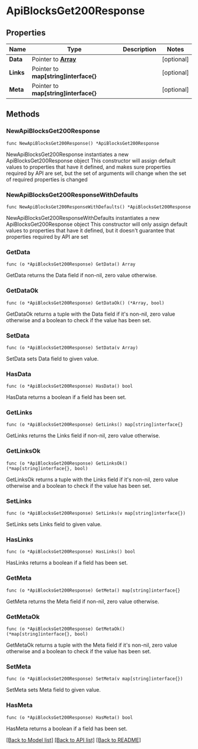# ApiBlocksGet200Response

## Properties

Name | Type | Description | Notes
------------ | ------------- | ------------- | -------------
**Data** | Pointer to [**Array**](array.md) |  | [optional] 
**Links** | Pointer to **map[string]interface{}** |  | [optional] 
**Meta** | Pointer to **map[string]interface{}** |  | [optional] 

## Methods

### NewApiBlocksGet200Response

`func NewApiBlocksGet200Response() *ApiBlocksGet200Response`

NewApiBlocksGet200Response instantiates a new ApiBlocksGet200Response object
This constructor will assign default values to properties that have it defined,
and makes sure properties required by API are set, but the set of arguments
will change when the set of required properties is changed

### NewApiBlocksGet200ResponseWithDefaults

`func NewApiBlocksGet200ResponseWithDefaults() *ApiBlocksGet200Response`

NewApiBlocksGet200ResponseWithDefaults instantiates a new ApiBlocksGet200Response object
This constructor will only assign default values to properties that have it defined,
but it doesn't guarantee that properties required by API are set

### GetData

`func (o *ApiBlocksGet200Response) GetData() Array`

GetData returns the Data field if non-nil, zero value otherwise.

### GetDataOk

`func (o *ApiBlocksGet200Response) GetDataOk() (*Array, bool)`

GetDataOk returns a tuple with the Data field if it's non-nil, zero value otherwise
and a boolean to check if the value has been set.

### SetData

`func (o *ApiBlocksGet200Response) SetData(v Array)`

SetData sets Data field to given value.

### HasData

`func (o *ApiBlocksGet200Response) HasData() bool`

HasData returns a boolean if a field has been set.

### GetLinks

`func (o *ApiBlocksGet200Response) GetLinks() map[string]interface{}`

GetLinks returns the Links field if non-nil, zero value otherwise.

### GetLinksOk

`func (o *ApiBlocksGet200Response) GetLinksOk() (*map[string]interface{}, bool)`

GetLinksOk returns a tuple with the Links field if it's non-nil, zero value otherwise
and a boolean to check if the value has been set.

### SetLinks

`func (o *ApiBlocksGet200Response) SetLinks(v map[string]interface{})`

SetLinks sets Links field to given value.

### HasLinks

`func (o *ApiBlocksGet200Response) HasLinks() bool`

HasLinks returns a boolean if a field has been set.

### GetMeta

`func (o *ApiBlocksGet200Response) GetMeta() map[string]interface{}`

GetMeta returns the Meta field if non-nil, zero value otherwise.

### GetMetaOk

`func (o *ApiBlocksGet200Response) GetMetaOk() (*map[string]interface{}, bool)`

GetMetaOk returns a tuple with the Meta field if it's non-nil, zero value otherwise
and a boolean to check if the value has been set.

### SetMeta

`func (o *ApiBlocksGet200Response) SetMeta(v map[string]interface{})`

SetMeta sets Meta field to given value.

### HasMeta

`func (o *ApiBlocksGet200Response) HasMeta() bool`

HasMeta returns a boolean if a field has been set.


[[Back to Model list]](../README.md#documentation-for-models) [[Back to API list]](../README.md#documentation-for-api-endpoints) [[Back to README]](../README.md)


